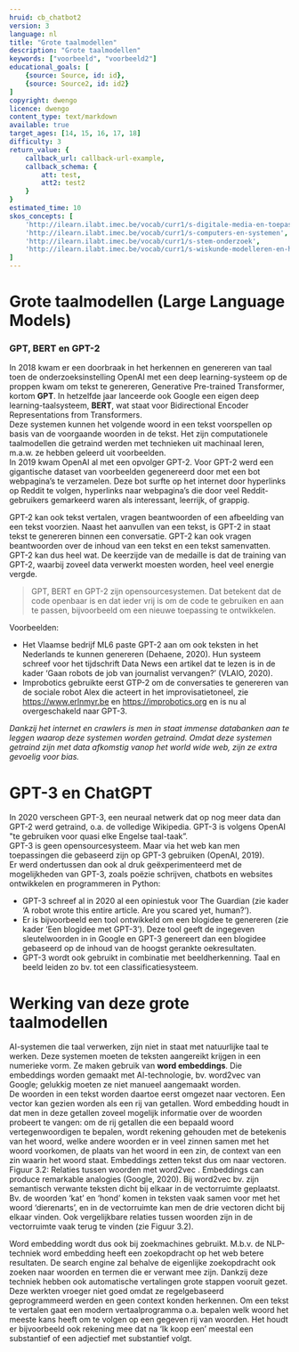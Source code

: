 ```yaml
---
hruid: cb_chatbot2
version: 3
language: nl
title: "Grote taalmodellen"
description: "Grote taalmodellen"
keywords: ["voorbeeld", "voorbeeld2"]
educational_goals: [
    {source: Source, id: id}, 
    {source: Source2, id: id2}
]
copyright: dwengo
licence: dwengo
content_type: text/markdown
available: true
target_ages: [14, 15, 16, 17, 18]
difficulty: 3
return_value: {
    callback_url: callback-url-example,
    callback_schema: {
        att: test,
        att2: test2
    }
}
estimated_time: 10
skos_concepts: [
    'http://ilearn.ilabt.imec.be/vocab/curr1/s-digitale-media-en-toepassingen', 
    'http://ilearn.ilabt.imec.be/vocab/curr1/s-computers-en-systemen', 
    'http://ilearn.ilabt.imec.be/vocab/curr1/s-stem-onderzoek', 
    'http://ilearn.ilabt.imec.be/vocab/curr1/s-wiskunde-modelleren-en-heuristiek'
]
---
```


# Grote taalmodellen (Large Language Models)
### GPT, BERT en GPT-2
In 2018 kwam er een doorbraak in het herkennen en genereren van taal toen de onderzoeksinstelling OpenAI met een deep learning-systeem op de proppen kwam
om tekst te genereren, Generative Pre-trained Transformer, kortom **GPT**. In hetzelfde jaar lanceerde ook Google een eigen deep learning-taalsysteem, **BERT**, wat staat voor Bidirectional Encoder Representations from Transformers.<br>
Deze systemen kunnen het volgende woord in een tekst voorspellen op basis van de voorgaande woorden in de tekst. Het zijn computationele taalmodellen die getraind werden met technieken uit machinaal leren, m.a.w. ze hebben geleerd uit voorbeelden. <br>
In 2019 kwam OpenAI al met een opvolger GPT-2. Voor GPT-2 werd een gigantische dataset van voorbeelden gegenereerd door met een bot webpagina’s te verzamelen. Deze bot surfte op het internet door hyperlinks op Reddit te volgen, hyperlinks naar webpagina’s die door veel Reddit-gebruikers gemarkeerd waren als interessant, leerrijk, of grappig.<br> 

GPT-2 kan ook tekst vertalen, vragen beantwoorden of een afbeelding van een tekst voorzien. Naast het aanvullen van een tekst, is GPT-2 in staat tekst te genereren binnen een conversatie. GPT-2 kan ook vragen beantwoorden over de inhoud van een tekst en een tekst samenvatten. GPT-2 kan dus heel wat. De keerzijde van de medaille is dat de training van GPT-2, waarbij zoveel data verwerkt moesten worden, heel veel energie vergde.

> GPT, BERT en GPT-2 zijn opensourcesystemen. Dat betekent dat de code openbaar is en dat ieder vrij is om de code te gebruiken en aan te passen, bijvoorbeeld om een nieuwe toepassing te ontwikkelen. 

Voorbeelden:
-  Het Vlaamse bedrijf ML6 paste GPT-2 aan om ook teksten in het Nederlands te kunnen genereren (Dehaene, 2020). Hun systeem schreef voor het tijdschrift Data News een artikel dat te lezen is in de kader ‘Gaan robots de job van journalist vervangen?’ (VLAIO, 2020).
-  Improbotics gebruikte eerst GTP-2 om de conversaties te genereren van de sociale robot Alex die acteert in het improvisatietoneel, zie https://www.erlnmyr.be en https://improbotics.org en is nu al overgeschakeld naar GPT-3.

*Dankzij het internet en crawlers is men in staat immense databanken aan te leggen waarop deze systemen worden getraind. Omdat deze systemen getraind zijn
met data afkomstig vanop het world wide web, zijn ze extra gevoelig voor bias.*


# GPT-3 en ChatGPT
In 2020 verscheen GPT-3, een neuraal netwerk dat op nog meer data dan GPT-2 werd getraind, o.a. de volledige Wikipedia. GPT-3 is volgens OpenAI "te gebruiken voor quasi elke Engelse taal-taak”.<br>
GPT-3 is geen opensourcesysteem. Maar via het web kan men toepassingen die gebaseerd zijn op GPT-3 gebruiken (OpenAI, 2019).<br>
Er werd ondertussen dan ook al druk geëxperimenteerd met de mogelijkheden van GPT-3, zoals poëzie schrijven, chatbots en websites ontwikkelen en programmeren in Python:
-  GPT-3 schreef al in 2020 al een opiniestuk voor The Guardian (zie kader ‘A robot wrote this entire article. Are you scared yet, human?’).
-  Er is bijvoorbeeld een tool ontwikkeld om een blogidee te genereren (zie kader ‘Een blogidee met GPT-3’). Deze tool geeft de ingegeven sleutelwoorden in in Google en GPT-3 genereert dan een blogidee gebaseerd op de inhoud van de hoogst gerankte oekresultaten.
-  GPT-3 wordt ook gebruikt in combinatie met beeldherkenning. Taal en beeld leiden zo bv. tot een classificatiesysteem. 

# Werking van deze grote taalmodellen

AI-systemen die taal verwerken, zijn niet in staat met natuurlijke taal te werken. Deze systemen moeten de teksten aangereikt krijgen in een numerieke vorm. Ze maken gebruik van **word embeddings**. Die embeddings worden gemaakt met AI-technologie, bv. word2vec van Google; gelukkig moeten ze niet manueel aangemaakt worden. <br>
De woorden in een tekst worden daartoe eerst omgezet naar vectoren. Een vector kan gezien worden als een rij van getallen. Word embedding houdt in dat men in deze getallen zoveel mogelijk informatie over de woorden probeert te vangen: om de rij getallen die een bepaald woord vertegenwoordigen te bepalen, wordt rekening gehouden met de betekenis van het woord, welke andere woorden er in veel zinnen samen met het woord voorkomen, de plaats van het woord in een zin, de context van een zin waarin het woord staat. Embeddings zetten tekst dus om naar vectoren. Figuur 3.2: Relaties tussen woorden met word2vec . Embeddings can produce remarkable analogies (Google, 2020). Bij word2vec bv. zijn semantisch verwante teksten dicht bij elkaar in de vectorruimte geplaatst. Bv. de woorden ‘kat’ en ‘hond’ komen in teksten vaak samen voor met het woord ‘dierenarts’, en in de vectorruimte kan men de drie vectoren dicht bij elkaar vinden. Ook vergelijkbare relaties tussen woorden zijn in de vectorruimte vaak terug te vinden (zie Figuur 3.2).

Word embedding wordt dus ook bij zoekmachines gebruikt. M.b.v. de NLP-techniek word embedding heeft een zoekopdracht op het web betere resultaten. De search engine zal behalve de eigenlijke zoekopdracht ook zoeken naar woorden en termen die er verwant mee zijn. Dankzij deze techniek hebben ook automatische vertalingen grote stappen vooruit gezet. Deze werkten vroeger niet goed omdat ze regelgebaseerd geprogrammeerd werden en geen context konden herkennen. Om een tekst te vertalen gaat een modern vertaalprogramma o.a. bepalen welk woord het meeste kans heeft om te volgen op een gegeven rij van woorden. Het houdt er bijvoorbeeld ook rekening mee dat na ‘Ik koop een’ meestal een substantief of een adjectief met substantief volgt. 

